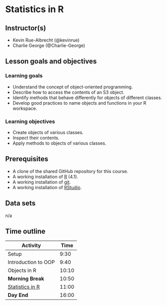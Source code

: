 # Statistics in R

## Instructor(s)

- Kevin Rue-Albrecht (@kevinrue)
- Charlie George (@Charlie-George)

## Lesson goals and objectives

<!--
Refer to:
https://github.com/Bioconductor/BioC2019/blob/master/docs/workshop-syllabus.md#a-note-about-learning-goals-and-objectives-bloom
https://cft.vanderbilt.edu/guides-sub-pages/blooms-taxonomy/
-->

### Learning goals

<!--
High-level "big picture" objectives of the learning process.
-->

- Understand the concept of object-oriented programming.
- Describe how to access the contents of an S3 object.
- Identify methods that behave differently for objects of different classes.
- Develop good practices to name objects and functions in your R workspace.

### Learning objectives

<!--
More concrete and measurable outputs.
-->

- Create objects of various classes.
- Inspect their contents.
- Apply methods to objects of various classes.

## Prerequisites

- A clone of the shared GitHub repository for this course.
- A working installation of [R](https://www.r-project.org/) (4.1).
- A working installation of [git](https://git-scm.com/).
- A working installation of [RStudio](https://rstudio.com/).

## Data sets

n/a

## Time outline

| Activity                                      |  Time |
|-----------------------------------------------|-------|
| Setup                                         |  9:30 |
| Introduction to OOP                           |  9:40 |
| Objects in R                                  | 10:10 |
| **Morning Break**                             | 10:50 |
| [Statistics in R](../1_r_statistics)          | 11:00 |
| **Day End**                                   | 16:00 |

